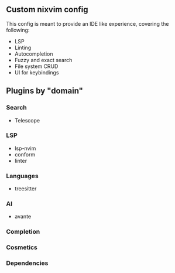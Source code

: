 ## Custom nixvim config
This config is meant to provide an IDE like experience, covering the following:
- LSP
- Linting
- Autocompletion
- Fuzzy and exact search
- File system CRUD
- UI for keybindings

## Plugins by "domain"

### Search
- Telescope

### LSP
- lsp-nvim
- conform
- linter

### Languages
- treesitter

### AI
- avante

### Completion

### Cosmetics
### Dependencies
